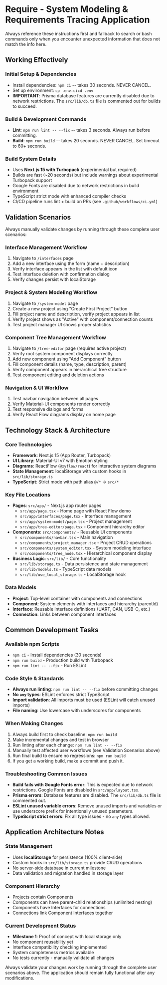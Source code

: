 # Require - System Modeling & Requirements Tracing Application

Always reference these instructions first and fallback to search or bash commands only when you encounter unexpected information that does not match the info here.

## Working Effectively

### Initial Setup & Dependencies

- Install dependencies: `npm ci` -- takes 30 seconds. NEVER CANCEL.
- Set up environment: `cp .env.cicd .env`
- **IMPORTANT**: Prisma database features are currently disabled due to network restrictions. The `src/lib/db.ts` file is commented out for builds to succeed.

### Build & Development Commands

- **Lint**: `npm run lint -- --fix` -- takes 3 seconds. Always run before committing.
- **Build**: `npm run build` -- takes 20 seconds. NEVER CANCEL. Set timeout to 60+ seconds.

### Build System Details

- Uses **Next.js 15 with Turbopack** (experimental but required)
- Builds are fast (~20 seconds) but include warnings about experimental Turbopack support
- Google Fonts are disabled due to network restrictions in build environment
- TypeScript strict mode with enhanced compiler checks
- CI/CD pipeline runs lint + build on PRs (see `.github/workflows/ci.yml`)

## Validation Scenarios

Always manually validate changes by running through these complete user scenarios:

### Interface Management Workflow

1. Navigate to `/interfaces` page
2. Add a new interface using the form (name + description)
3. Verify interface appears in the list with default icon
4. Test interface deletion with confirmation dialog
5. Verify changes persist with localStorage

### Project & System Modeling Workflow

1. Navigate to `/system-model` page
2. Create a new project using "Create First Project" button
3. Fill project name and description, verify project appears in list
4. Verify project shows as "Active" with component/connection counts
5. Test project manager UI shows proper statistics

### Component Tree Management Workflow

1. Navigate to `/tree-editor` page (requires active project)
2. Verify root system component displays correctly
3. Add new component using "Add Component" button
4. Fill component details (name, type, description, parent)
5. Verify component appears in hierarchical tree structure
6. Test component editing and deletion actions

### Navigation & UI Workflow

1. Test navbar navigation between all pages
2. Verify Material-UI components render correctly
3. Test responsive dialogs and forms
4. Verify React Flow diagrams display on home page

## Technology Stack & Architecture

### Core Technologies

- **Framework**: Next.js 15 (App Router, Turbopack)
- **UI Library**: Material-UI v7 with Emotion styling
- **Diagrams**: ReactFlow (`@xyflow/react`) for interactive system diagrams
- **State Management**: localStorage with custom hooks in `src/lib/storage.ts`
- **TypeScript**: Strict mode with path alias `@/*` → `src/*`

### Key File Locations

- **Pages**: `src/app/` - Next.js app router pages
  - `src/app/page.tsx` - Home page with React Flow demo
  - `src/app/interfaces/page.tsx` - Interface management
  - `src/app/system-model/page.tsx` - Project management
  - `src/app/tree-editor/page.tsx` - Component hierarchy editor
- **Components**: `src/components/` - Reusable UI components
  - `src/components/navbar.tsx` - Main navigation
  - `src/components/project_manager.tsx` - Project CRUD operations
  - `src/components/system_editor.tsx` - System modeling interface
  - `src/components/tree_node.tsx` - Hierarchical component display
- **Business Logic**: `src/lib/` - Core functionality
  - `src/lib/storage.ts` - Data persistence and state management
  - `src/lib/models.ts` - TypeScript data models
  - `src/lib/use_local_storage.ts` - LocalStorage hook

### Data Models

- **Project**: Top-level container with components and connections
- **Component**: System elements with interfaces and hierarchy (parentId)
- **Interface**: Reusable interface definitions (UART, CAN, USB-C, etc.)
- **Connection**: Links between component interfaces

## Common Development Tasks

### Available npm Scripts

- `npm ci` - Install dependencies (30 seconds)
- `npm run build` - Production build with Turbopack
- `npm run lint -- --fix` - Run ESLint

### Code Style & Standards

- **Always run linting**: `npm run lint -- --fix` before committing changes
- **No `any` types**: ESLint enforces strict TypeScript
- **Import validation**: All imports must be used (ESLint will catch unused imports)
- **File naming**: Use lowercase with underscores for components

### When Making Changes

1. Always build first to check baseline: `npm run build`
2. Make incremental changes and test in browser
3. Run linting after each change: `npm run lint -- --fix`
4. Manually test affected user workflows (see Validation Scenarios above)
5. Run final build to ensure no regressions: `npm run build`
6. If you get a working build, make a commit and push it.

### Troubleshooting Common Issues

- **Build fails with Google Fonts error**: This is expected due to network restrictions. Google Fonts are disabled in `src/app/layout.tsx`.
- **Prisma errors**: Database features are disabled. The `src/lib/db.ts` file is commented out.
- **ESLint unused variable errors**: Remove unused imports and variables or use underscore prefix for intentionally unused parameters.
- **TypeScript strict errors**: Fix all type issues - no `any` types allowed.

## Application Architecture Notes

### State Management

- Uses **localStorage** for persistence (100% client-side)
- Custom hooks in `src/lib/storage.ts` provide CRUD operations
- No server-side database in current milestone
- Data validation and migration handled in storage layer

### Component Hierarchy

- Projects contain Components
- Components can have parent-child relationships (unlimited nesting)
- Components have Interfaces for connections
- Connections link Component Interfaces together

### Current Development Status

- **Milestone 1**: Proof of concept with local storage only
- No component reusability yet
- Interface compatibility checking implemented
- System completeness metrics available
- No tests currently - manually validate all changes

Always validate your changes work by running through the complete user scenarios above. The application should remain fully functional after any modifications.
